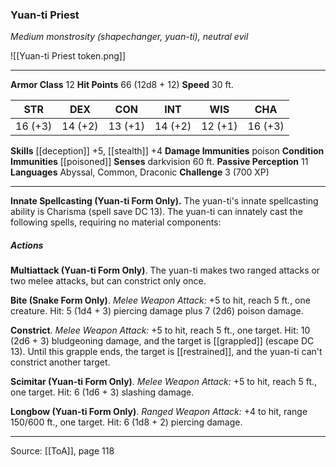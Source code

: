 ### Yuan-ti Priest
_Medium monstrosity (shapechanger, yuan-ti), neutral evil_

![[Yuan-ti Priest token.png]]


---

**Armor Class** 12
**Hit Points** 66 (12d8 + 12)
**Speed** 30 ft.

| STR     | DEX     | CON     | INT     | WIS     | CHA     |
|---------|---------|---------|---------|---------|---------|
| 16 (+3) | 14 (+2) | 13 (+1) | 14 (+2) | 12 (+1) | 16 (+3) |

**Skills** [[deception]] +5, [[stealth]] +4
**Damage Immunities** poison
**Condition Immunities** [[poisoned]]
**Senses** darkvision 60 ft.
**Passive Perception** 11
**Languages** Abyssal, Common, Draconic
**Challenge** 3 (700 XP)

---

**Innate Spellcasting (Yuan-ti Form Only).** The yuan-ti's innate spellcasting ability is Charisma (spell save DC 13). The yuan-ti can innately cast the following spells, requiring no material components:

##### Actions
**Multiattack (Yuan-ti Form Only)**. The yuan-ti makes two ranged attacks or two melee attacks, but can constrict only once.

**Bite (Snake Form Only)**. _Melee Weapon Attack:_ +5 to hit, reach 5 ft., one creature. Hit: 5 (1d4 + 3) piercing damage plus 7 (2d6) poison damage.

**Constrict**. _Melee Weapon Attack:_ +5 to hit, reach 5 ft., one target. Hit: 10 (2d6 + 3) bludgeoning damage, and the target is [[grappled]] (escape DC 13). Until this grapple ends, the target is [[restrained]], and the yuan-ti can't constrict another target.

**Scimitar (Yuan-ti Form Only)**. _Melee Weapon Attack:_ +5 to hit, reach 5 ft., one target. Hit: 6 (1d6 + 3) slashing damage.

**Longbow (Yuan-ti Form Only)**. _Ranged Weapon Attack:_ +4 to hit, range 150/600 ft., one target. Hit: 6 (1d8 + 2) piercing damage.


---

Source: [[ToA]], page 118